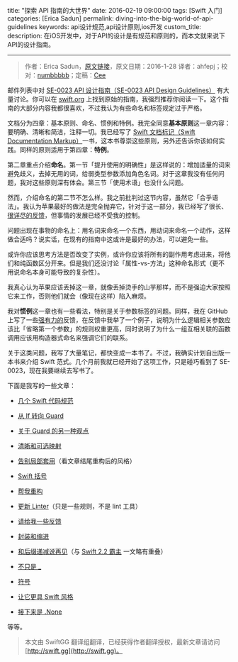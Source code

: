 title: "探索 API 指南的大世界"
date: 2016-02-19 09:00:00
tags: [Swift 入门]
categories: [Erica Sadun]
permalink: diving-into-the-big-world-of-api-guidelines
keywords: api设计规范,api设计原则,ios开发
custom_title: 
description: 在iOS开发中，对于API的设计是有规范和原则的，而本文就来说下API的设计指南。

---
> 作者：Erica Sadun，[原文链接](http://ericasadun.com/2016/01/28/diving-into-the-big-world-of-api-guidelines/)，原文日期：2016-1-28
> 译者：ahfepj；校对：[numbbbbb](http://numbbbbb.com/)；定稿：[Cee](https://github.com/Cee)
  







<!--此处开始正文-->

邮件列表中对 [SE-0023 API 设计指南（SE-0023 API Design Guidelines）](https://github.com/apple/swift-evolution/blob/master/proposals/0023-api-guidelines.md) 有大量讨论。你可以在 [swift.org](https://swift.org/documentation/api-design-guidelines/) 上找到原始的指南，我强烈推荐你阅读一下。这个指南的大部分内容我都很喜欢，不过我认为有些命名和标签规定过于严格。

<!--more-->

文档分为四章：基本原则、命名、惯例和特例。我完全同意**基本原则**这一章内容：要明确、清晰和简洁，注释一切。我已经写了 [Swift 文档标记（Swift Documentation Markup）](https://itunes.apple.com/us/book/swift-documentation-markup/id1049010423?mt=11)一书，这本书尊崇这些原则，另外还告诉你该如何实践。同样的原则适用于第四章：**特例**。

第二章重点介绍**命名**。第一节「提升使用的明确性」是这样说的：增加适量的词来避免歧义，去掉无用的词，给弱类型参数添加角色名词。对于这章我没有任何问题，我对这些原则深有体会。第三节「使用术语」也没什么问题。

然而，介绍命名的第二节不怎么样。我之前批判过这节内容，虽然它「合乎语法」。我认为苹果最好的做法是完全抛弃它，针对于这一部分，我已经写了很长、[很详尽的反馈](https://github.com/erica/SwiftStyle/blob/master/Grammatical.md)，但事情的发展已经不受我的控制。

问题出现在事物的命名上：用名词来命名一个东西，用动词来命名一个动作，这样做合适吗？说实话，在现有的指南中这或许是最好的办法，可以避免一些。

或许你应该思考方法是否改变了实例，或许你应该将所有的副作用考虑进来，将他们和纯函数区分开来。但是我们还没讨论「属性-vs-方法」这种命名形式（更不用说命名本身可能导致的复杂性）。

我真心认为苹果应该丢掉这一章，就像丢掉烫手的山芋那样，而不是强迫大家按照它来工作，否则他们就会（像现在这样）陷入麻烦。

我对**惯例**这一章也有一些看法，特别是关于参数标签的问题。同样，我在 GitHub 上写了一些[强有力的](https://github.com/erica/SwiftStyle/blob/master/ArgumentLabels.md)反馈，在反馈中我举了一个例子，说明为什么逻辑相关参数应该比「省略第一个参数」的规则权重更高，同时说明了为什么一组互相关联的函数调用应该用构造器式命名来强调它们的联系。

关于这类问题，我写了大量笔记，都快变成一本书了。不过，我确实计划自出版一本书来介绍 Swift 范式。几个月前我就已经开始了这项工作，只是碰巧看到了 SE-0023，现在我要继续去写书了。

下面是我写的一些文章：

- [几个 Swift 代码规范](http://ericasadun.com/2015/11/17/a-handful-of-swift-style-rules-swiftlang/)

- [从 If 转向 Guard](http://ericasadun.com/2015/12/29/migrating-ifs-to-guards-in-swift/)

- [关于 Guard 的另一种观点](http://ericasadun.com/2016/01/01/another-take-on-guard/)

- [清晰和可选映射](http://ericasadun.com/2015/12/27/clarity-and-optional-mapping-looking-for-opinions/)

- [告别局部套用](http://ericasadun.com/2015/12/18/bidding-farewell-to-currying/)（看文章结尾重构后的风格）

- [Swift 括号](http://ericasadun.com/2016/01/28/diving-into-the-big-world-of-api-guidelines/)

- [帮我重构](http://ericasadun.com/2015/12/18/dear-erica-help-me-refactor/)

- [更新 Linter](http://ericasadun.com/2015/12/17/updated-linter/)（只是一些规则，不是 lint 工具）

- [请给我一些反馈](http://ericasadun.com/2015/12/11/styling-feedback-needed-tell-me-what-you-think-of-this-code-layout/)

- [封装和缩进](http://ericasadun.com/2015/11/24/wrapping-and-indentation-opinions/)

- [和后缀递减说再见](http://ericasadun.com/2015/12/13/bidding-fairwell-to-postfix-decrement/)（与 [Swift 2.2 霸主](http://ericasadun.com/2016/01/26/welcoming-our-new-swift-2-2-overlords/) 一文略有重叠）

- [不只是 _](http://ericasadun.com/2015/12/04/marking-symbols-does-swift-need-more-than-_unpublished/)

- [符号](http://ericasadun.com/2016/01/13/a-few-thoughts-on-swift-symbologygist/)

- [让它更具 Swift 风格](http://ericasadun.com/2016/01/11/make-this-swift-er-coordinate-distances/)

- [接下来是 .None](http://ericasadun.com/2016/01/04/and-then-there-was-none-when-to-nil-and-when-to-not/)

等等。
> 本文由 SwiftGG 翻译组翻译，已经获得作者翻译授权，最新文章请访问 [http://swift.gg](http://swift.gg)。